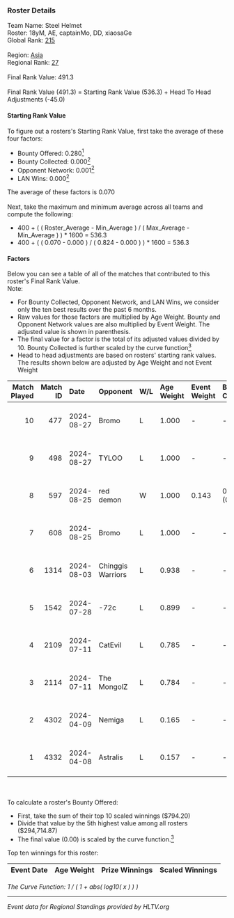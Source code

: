 ### Roster Details<br />
Team Name: Steel Helmet<br />
Roster: 18yM, AE, captainMo, DD, xiaosaGe<br />
Global Rank: [215](../../standings_global_2024_09_11.md)<br />
<br />
Region: [Asia]( ../../standings_asia_2024_09_11.md)<br />
Regional Rank: [27]( ../../standings_asia_2024_09_11.md)<br />
<br />
Final Rank Value:  491.3<br />
<br />
Final Rank Value (491.3) = Starting Rank Value (536.3) + Head To Head Adjustments (-45.0)<br />

#### Starting Rank Value<br />
To figure out a rosters's Starting Rank Value, first take the average of these four factors:<br />
- Bounty Offered: 0.280[<sup>1</sup>](#table2)
- Bounty Collected: 0.000[<sup>2</sup>](#table1)
- Opponent Network: 0.001[<sup>2</sup>](#table1)
- LAN Wins: 0.000[<sup>2</sup>](#table1)

The average of these factors is 0.070<br />
<br />
Next, take the maximum and minimum average across all teams and compute the following:<br />
- 400 + ( ( Roster_Average - Min_Average ) / ( Max_Average - Min_Average ) ) * 1600 = 536.3
- 400 + ( ( 0.070 - 0.000 ) / ( 0.824 - 0.000 ) ) * 1600 = 536.3


#### Factors<br />
Below you can see a table of all of the matches that contributed to this roster's Final Rank Value.<br />
Note:<br />

- For Bounty Collected, Opponent Network, and LAN Wins, we consider only the ten best results over the past 6 months.
- Raw values for those factors are multiplied by Age Weight. Bounty and Opponent Network values are also multiplied by Event Weight. The adjusted value is shown in parenthesis.
- The final value for a factor is the total of its adjusted values divided by 10. Bounty Collected is further scaled by the curve function[<sup>3</sup>](#curveFunction)
- Head to head adjustments are based on rosters' starting rank values. The results shown below are adjusted by Age Weight and not Event Weight
<span id="table1"></span><br />


| Match Played | Match ID | Date       | Opponent          | W/L | Age Weight | Event Weight | Bounty Collected | Opponent Network | LAN Wins  | H2H Adj. | Roster                            |
| -: | -: | :- | :- | :- | :- | :- | :- | :- | :- | -: | :- |
|           10 |      477 | 2024-08-27 | Bromo             | L   | 1.000      | -            | -                | -                | -         |   -13.85 | 18yM, AE, captainMo, DD, xiaosaGe |
|            9 |      498 | 2024-08-27 | TYLOO             | L   | 1.000      | -            | -                | -                | -         |    -2.25 | 18yM, AE, captainMo, DD, xiaosaGe |
|            8 |      597 | 2024-08-25 | red demon         | W   | 1.000      | 0.143        | 0.000 (0.000)    | 0.037 (0.005)    | 0 (0.000) |    11.15 | 18yM, AE, captainMo, DD, xiaosaGe |
|            7 |      608 | 2024-08-25 | Bromo             | L   | 1.000      | -            | -                | -                | -         |   -14.72 | 18yM, AE, captainMo, DD, xiaosaGe |
|            6 |     1314 | 2024-08-03 | Chinggis Warriors | L   | 0.938      | -            | -                | -                | -         |    -3.63 | 18yM, AE, captainMo, DD, xiaosaGe |
|            5 |     1542 | 2024-07-28 | -72c              | L   | 0.899      | -            | -                | -                | -         |   -10.41 | 18yM, AE, captainMo, DD, xiaosaGe |
|            4 |     2109 | 2024-07-11 | CatEvil           | L   | 0.785      | -            | -                | -                | -         |   -11.10 | 18yM, AE, captainMo, DD, xiaosaGe |
|            3 |     2114 | 2024-07-11 | The MongolZ       | L   | 0.784      | -            | -                | -                | -         |    -0.02 | 18yM, AE, captainMo, DD, xiaosaGe |
|            2 |     4302 | 2024-04-09 | Nemiga            | L   | 0.165      | -            | -                | -                | -         |    -0.15 | 18yM, AE, captainMo, DD, xiaosaGe |
|            1 |     4332 | 2024-04-08 | Astralis          | L   | 0.157      | -            | -                | -                | -         |    -0.02 | 18yM, AE, captainMo, DD, xiaosaGe |

<br />
<span id="table2"></span><br />
To calculate a roster's Bounty Offered:<br />

- First, take the sum of their top 10 scaled winnings ($794.20)
- Divide that value by the 5th highest value among all rosters ($294,714.87)
- The final value (0.00) is scaled by the curve function.[<sup>3</sup>](#curveFunction)

Top ten winnings for this roster:<br />

| Event Date | Age Weight | Prize Winnings | Scaled Winnings |
| :- | -: | :- | :- |


<span id="curveFunction"></span>_The Curve Function: 1 / ( 1 + abs( log10( x ) ) )_<br />

---
_Event data for Regional Standings provided by HLTV.org_<br />
